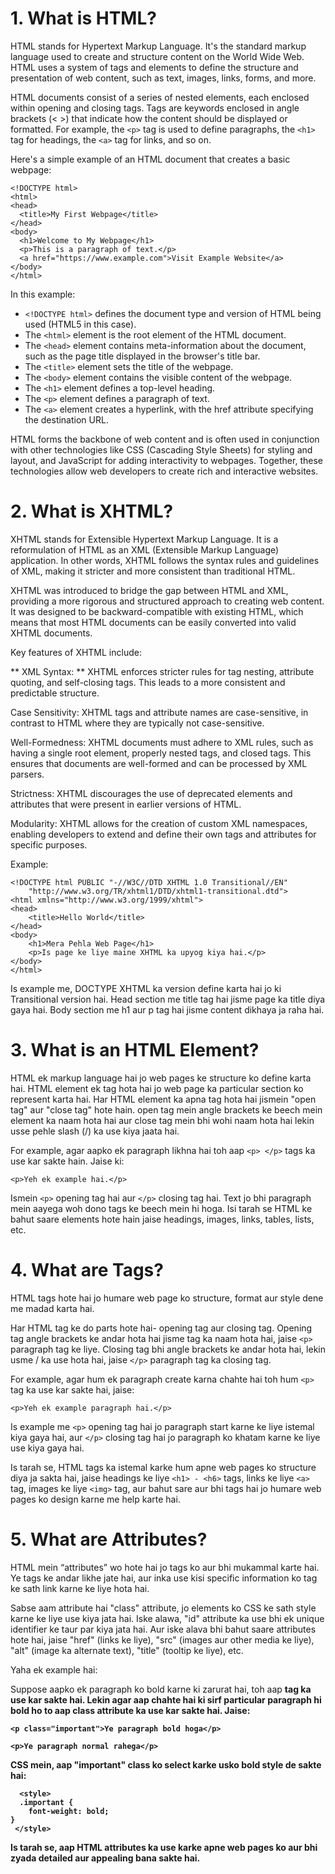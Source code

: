 # 1. What is HTML?
HTML stands for Hypertext Markup Language. It's the standard markup language used to create and structure content on the World Wide Web. HTML uses a system of tags and elements to define the structure and presentation of web content, such as text, images, links, forms, and more.

HTML documents consist of a series of nested elements, each enclosed within opening and closing tags. Tags are keywords enclosed in angle brackets (< >) that indicate how the content should be displayed or formatted. For example, the `<p>` tag is used to define paragraphs, the `<h1>` tag for headings, the `<a>` tag for links, and so on.

Here's a simple example of an HTML document that creates a basic webpage:

```
<!DOCTYPE html>
<html>
<head>
  <title>My First Webpage</title>
</head>
<body>
  <h1>Welcome to My Webpage</h1>
  <p>This is a paragraph of text.</p>
  <a href="https://www.example.com">Visit Example Website</a>
</body>
</html>
```
In this example:

* `<!DOCTYPE html>` defines the document type and version of HTML being used (HTML5 in this case).
* The `<html>` element is the root element of the HTML document.
* The `<head>` element contains meta-information about the document, such as the page title displayed in the browser's title bar.
* The `<title>` element sets the title of the webpage.
* The `<body>` element contains the visible content of the webpage.
* The `<h1>` element defines a top-level heading.
* The `<p>` element defines a paragraph of text.
* The `<a>` element creates a hyperlink, with the href attribute specifying the destination URL.


HTML forms the backbone of web content and is often used in conjunction with other technologies like CSS (Cascading Style Sheets) for styling and layout, and JavaScript for adding interactivity to webpages. Together, these technologies allow web developers to create rich and interactive websites.



# 2. What is XHTML?
XHTML stands for Extensible Hypertext Markup Language. It is a reformulation of HTML as an XML (Extensible Markup Language) application. In other words, XHTML follows the syntax rules and guidelines of XML, making it stricter and more consistent than traditional HTML.

XHTML was introduced to bridge the gap between HTML and XML, providing a more rigorous and structured approach to creating web content. It was designed to be backward-compatible with existing HTML, which means that most HTML documents can be easily converted into valid XHTML documents.

Key features of XHTML include:

** XML Syntax: ** XHTML enforces stricter rules for tag nesting, attribute quoting, and self-closing tags. This leads to a more consistent and predictable structure.

Case Sensitivity: XHTML tags and attribute names are case-sensitive, in contrast to HTML where they are typically not case-sensitive.

Well-Formedness: XHTML documents must adhere to XML rules, such as having a single root element, properly nested tags, and closed tags. This ensures that documents are well-formed and can be processed by XML parsers.

Strictness: XHTML discourages the use of deprecated elements and attributes that were present in earlier versions of HTML.

Modularity: XHTML allows for the creation of custom XML namespaces, enabling developers to extend and define their own tags and attributes for specific purposes.

Example:
```
<!DOCTYPE html PUBLIC "-//W3C//DTD XHTML 1.0 Transitional//EN"
    "http://www.w3.org/TR/xhtml1/DTD/xhtml1-transitional.dtd">
<html xmlns="http://www.w3.org/1999/xhtml">
<head>
    <title>Hello World</title>
</head>
<body>
    <h1>Mera Pehla Web Page</h1>
    <p>Is page ke liye maine XHTML ka upyog kiya hai.</p>
</body>
</html>
```
Is example me, DOCTYPE XHTML ka version define karta hai jo ki Transitional version hai. Head section me title tag hai jisme page ka title diya gaya hai. Body section me h1 aur p tag hai jisme content dikhaya ja raha hai.

# 3. What is an HTML Element?

HTML ek markup language hai jo web pages ke structure ko define karta hai. HTML element ek tag hota hai jo web page ka particular section ko represent karta hai.
Har HTML element ka apna tag hota hai jismein "open tag" aur "close tag" hote hain. open tag mein angle brackets ke beech mein element ka naam hota hai aur 
close tag mein bhi wohi naam hota hai lekin usse pehle slash (/) ka use kiya jaata hai.

For example, agar aapko ek paragraph likhna hai toh aap ```<p> </p>``` tags ka use kar sakte hain. Jaise ki:
```
<p>Yeh ek example hai.</p>
```
Ismein ```<p>``` opening tag hai aur ```</p>``` closing tag hai. Text jo bhi paragraph mein aayega woh dono tags ke beech mein hi hoga. 
Isi tarah se HTML ke bahut saare elements hote hain jaise headings, images, links, tables, lists, etc.


# 4. What are Tags?

HTML tags hote hai jo humare web page ko structure, format aur style dene me madad karta hai.

Har HTML tag ke do parts hote hai- opening tag aur closing tag. Opening tag angle brackets ke andar hota hai jisme tag ka naam hota hai, jaise 
```<p>``` paragraph tag ke liye. Closing tag bhi angle brackets ke andar hota hai, lekin usme / ka use hota hai, jaise ```</p>``` paragraph tag ka closing tag.

For example, agar hum ek paragraph create karna chahte hai toh hum ```<p>``` tag ka use kar sakte hai, jaise:

```<p>Yeh ek example paragraph hai.</p>```

Is example me ```<p>``` opening tag hai jo paragraph start karne ke liye istemal kiya gaya hai, aur ```</p>``` closing tag hai jo paragraph ko khatam karne ke 
liye use kiya gaya hai.

Is tarah se, HTML tags ka istemal karke hum apne web pages ko structure diya ja sakta hai, 
jaise headings ke liye ```<h1> - <h6>``` tags, links ke liye ```<a>``` tag, images ke liye ```<img>``` tag, aur bahut sare aur bhi tags hai jo humare
web pages ko design karne me help karte hai.
# 5. What are Attributes?

HTML mein “attributes” wo hote hai jo tags ko aur bhi mukammal karte hai. Ye tags ke andar likhe jate hai, aur inka use kisi 
specific information ko tag ke sath link karne ke liye hota hai.

Sabse aam attribute hai "class" attribute, jo elements ko CSS ke sath style karne ke liye use kiya jata hai. Iske alawa, 
"id" attribute ka use bhi ek unique identifier ke taur par kiya jata hai. Aur iske alava bhi bahut saare attributes hote hai, 
jaise "href" (links ke liye), "src" (images aur other media ke liye), "alt" (image ka alternate text), "title" (tooltip ke liye), etc.

Yaha ek example hai: 

Suppose aapko ek paragraph ko bold karne ki zarurat hai, toh aap <strong> tag ka use kar sakte hai. Lekin agar aap chahte hai ki 
  sirf particular paragraph hi bold ho to aap class attribute ka use kar sakte hai. Jaise:

```<p class="important">Ye paragraph bold hoga</p>```
  
```<p>Ye paragraph normal rahega</p>```

CSS mein, aap "important" class ko select karke usko bold style de sakte hai:

```
  <style>
  .important {
    font-weight: bold;
}
 </style>
```

Is tarah se, aap HTML attributes ka use karke apne web pages ko aur bhi zyada detailed aur appealing bana sakte hai.